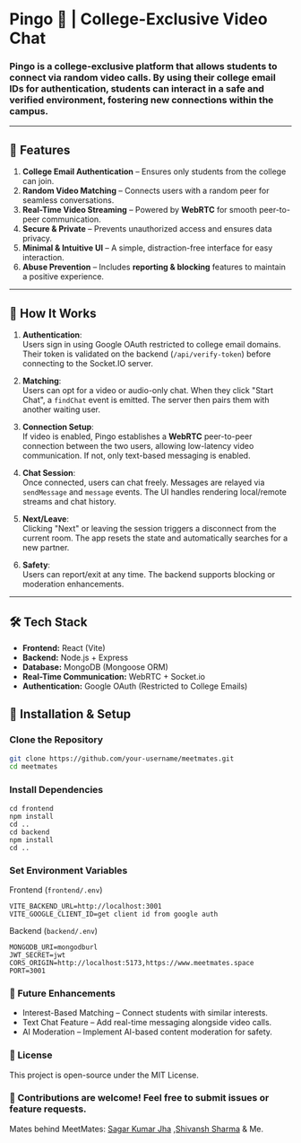 # Pingo 🎥 | College-Exclusive Video Chat  

### Pingo is a college-exclusive platform that allows students to connect via random video calls. By using their college email IDs for authentication, students can interact in a safe and verified environment, fostering new connections within the campus.  
---
## 🚀 Features  

1. **College Email Authentication** – Ensures only students from the college can join.  
2. **Random Video Matching** – Connects users with a random peer for seamless conversations.  
3. **Real-Time Video Streaming** – Powered by **WebRTC** for smooth peer-to-peer communication.  
4. **Secure & Private** – Prevents unauthorized access and ensures data privacy.  
5. **Minimal & Intuitive UI** – A simple, distraction-free interface for easy interaction.  
6. **Abuse Prevention** – Includes **reporting & blocking** features to maintain a positive experience.  
---
## 🧠 How It Works

1. **Authentication**:  
   Users sign in using Google OAuth restricted to college email domains. Their token is validated on the backend (`/api/verify-token`) before connecting to the Socket.IO server.

2. **Matching**:  
   Users can opt for a video or audio-only chat. When they click "Start Chat", a `findChat` event is emitted. The server then pairs them with another waiting user.

3. **Connection Setup**:  
   If video is enabled, Pingo establishes a **WebRTC** peer-to-peer connection between the two users, allowing low-latency video communication. If not, only text-based messaging is enabled.

4. **Chat Session**:  
   Once connected, users can chat freely. Messages are relayed via `sendMessage` and `message` events. The UI handles rendering local/remote streams and chat history.

5. **Next/Leave**:  
   Clicking "Next" or leaving the session triggers a disconnect from the current room. The app resets the state and automatically searches for a new partner.

6. **Safety**:  
   Users can report/exit at any time. The backend supports blocking or moderation enhancements.

---

## 🛠️ Tech Stack  

- **Frontend:** React (Vite)  
- **Backend:** Node.js + Express  
- **Database:** MongoDB (Mongoose ORM)  
- **Real-Time Communication:** WebRTC + Socket.io  
- **Authentication:** Google OAuth (Restricted to College Emails)  

## 🔧 Installation & Setup  

### Clone the Repository  
```bash
git clone https://github.com/your-username/meetmates.git
cd meetmates
```
### Install Dependencies
```
cd frontend
npm install
cd ..
cd backend
npm install
cd ..
```
### Set Environment Variables
Frontend (`frontend/.env`)
```
VITE_BACKEND_URL=http://localhost:3001
VITE_GOOGLE_CLIENT_ID=get client id from google auth
```
Backend (`backend/.env`)
```
MONGODB_URI=mongodburl
JWT_SECRET=jwt
CORS_ORIGIN=http://localhost:5173,https://www.meetmates.space
PORT=3001
```
### 🎯 Future Enhancements

- Interest-Based Matching – Connect students with similar interests.
- Text Chat Feature – Add real-time messaging alongside video calls.
- AI Moderation – Implement AI-based content moderation for safety.
    
### 📜 License

This project is open-source under the MIT License.

### 🔗 Contributions are welcome! Feel free to submit issues or feature requests.
Mates behind MeetMates: [Sagar Kumar Jha](https://github.com/sagar-03) ,[Shivansh Sharma](https://www.linkedin.com/in/shivanssharma/) & Me.
